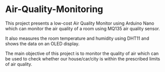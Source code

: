 # Air-Quality-Monitoring

This project presents a low-cost Air Quality Monitor using Arduino Nano which can monitor the air quality of a room using MQ135 air quality sensor. 

It also measures the room temperature and humidity using DHT11 and shows the data on an OLED display. 

The main objective of this project is to monitor the quality of air which can be used to check whether our house/car/city is within the prescribed limits of air quality.
